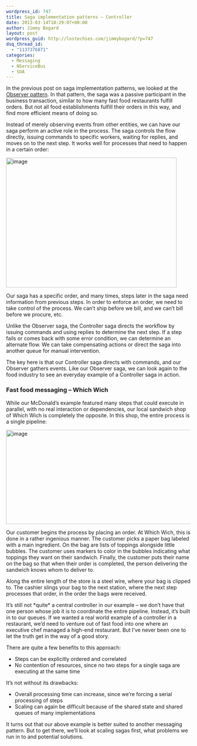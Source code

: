 ```yaml
---
wordpress_id: 747
title: Saga implementation patterns – Controller
date: 2013-03-14T18:29:07+00:00
author: Jimmy Bogard
layout: post
wordpress_guid: http://lostechies.com/jimmybogard/?p=747
dsq_thread_id:
  - "1137376871"
categories:
  - Messaging
  - NServiceBus
  - SOA
---
```

In the previous post on saga implementation patterns, we looked at the [Observer pattern](http://lostechies.com/jimmybogard/2013/03/11/saga-implementation-patterns-observer/). In that pattern, the saga was a passive participant in the business transaction, similar to how many fast food restaurants fulfill orders. But not all food establishments fulfill their orders in this way, and find more efficient means of doing so.

Instead of merely observing events from other entities, we can have our saga perform an active role in the process. The saga controls the flow directly, issuing commands to specific workers, waiting for replies, and moves on to the next step. It works well for processes that need to happen in a certain order:

[<img title="image" style="border-top: 0px; border-right: 0px; background-image: none; border-bottom: 0px; padding-top: 0px; padding-left: 0px; border-left: 0px; display: inline; padding-right: 0px" border="0" alt="image" src="http://lostechies.com/jimmybogard/files/2013/03/image_thumb3.png" width="465" height="354" />](http://lostechies.com/jimmybogard/files/2013/03/image3.png)

Our saga has a specific order, and many times, steps later in the saga need information from previous steps. In order to enforce an order, we need to take control of the process. We can’t ship before we bill, and we can’t bill before we procure, etc.

Unlike the Observer saga, the Controller saga directs the workflow by issuing commands and using replies to determine the next step. If a step fails or comes back with some error condition, we can determine an alternate flow. We can take compensating actions or direct the saga into another queue for manual intervention.

The key here is that our Controller saga directs with commands, and our Observer gathers events. Like our Observer saga, we can look again to the food industry to see an everyday example of a Controller saga in action.

### Fast food messaging – Which Wich

While our McDonald’s example featured many steps that could execute in parallel, with no real interaction or dependencies, our local sandwich shop of Which Wich is completely the opposite. In this shop, the entire process is a single pipeline:

[<img title="image" style="border-top: 0px; border-right: 0px; background-image: none; border-bottom: 0px; padding-top: 0px; padding-left: 0px; border-left: 0px; display: inline; padding-right: 0px" border="0" alt="image" src="http://lostechies.com/jimmybogard/files/2013/03/image_thumb4.png" width="607" height="257" />](http://lostechies.com/jimmybogard/files/2013/03/image4.png)

Our customer begins the process by placing an order. At Which Wich, this is done in a rather ingenious manner. The customer picks a paper bag labeled with a main ingredient. On the bag are lists of toppings alongside little bubbles. The customer uses markers to color in the bubbles indicating what toppings they want on their sandwich. Finally, the customer puts their name on the bag so that when their order is completed, the person delivering the sandwich knows whom to deliver to.

Along the entire length of the store is a steel wire, where your bag is clipped to. The cashier slings your bag to the next station, where the next step processes that order, in the order the bags were received.

It’s still not \*quite\* a central controller in our example – we don’t have that one person whose job it is to coordinate the entire pipeline. Instead, it’s built in to our queues. If we wanted a real world example of a controller in a restaurant, we’d need to venture out of fast food into one where an executive chef managed a high-end restaurant. But I’ve never been one to let the truth get in the way of a good story.

There are quite a few benefits to this approach:

  * Steps can be explicitly ordered and correlated
  * No contention of resources, since no two steps for a single saga are executing at the same time

It’s not without its drawbacks:

  * Overall processing time can increase, since we’re forcing a serial processing of steps
  * Scaling can again be difficult because of the shared state and shared queues of many implementations

It turns out that our above example is better suited to another messaging pattern. But to get there, we’ll look at scaling sagas first, what problems we run in to and potential solutions.